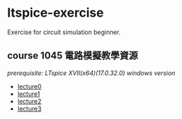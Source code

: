 # ltspice-exercise
Exercise for circuit simulation beginner.

## course 1045 電路模擬教學資源
*prerequisite: LTspice XVII(x64)(17.0.32.0) windows version*
+ [lecture0](https://github.com/bear917/ltspice-exercise/blob/main/lecture0/lecture0.md)
+ [lecture1](https://github.com/bear917/ltspice-exercise/blob/main/lecture1/lecture1.md)
+ [lecture2](https://github.com/bear917/ltspice-exercise/blob/main/lecture2/lecture2.md)
+ [lecture3](https://github.com/bear917/ltspice-exercise/blob/main/lecture2/lecture3.md)